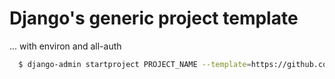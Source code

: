 # Django's generic project template
... with environ and all-auth
```bash
  $ django-admin startproject PROJECT_NAME --template=https://github.com/przytular/django-template/archive/master.zip
```
